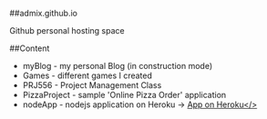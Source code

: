 ##admix.github.io


Github personal hosting space

##Content

* myBlog - my personal Blog (in construction mode)
* Games - different games I created
* PRJ556 - Project Management Class
* PizzaProject - sample 'Online Pizza Order' application
* nodeApp - nodejs application on Heroku -> <a href="http://admix-node.herokuapp.com">App on Heroku</>
